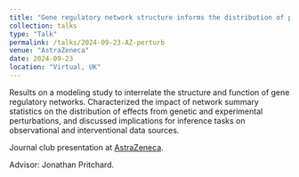 ```yaml
---
title: "Gene regulatory network structure informs the distribution of perturbation effects"
collection: talks
type: "Talk"
permalink: /talks/2024-09-23-AZ-perturb
venue: "AstraZeneca"
date: 2024-09-23
location: "Virtual, UK"
---
```


Results on a modeling study to interrelate the structure and function of gene regulatory networks. Characterized the impact of network summary statistics on the distribution of effects from genetic and experimental perturbations, and discussed implications for inference tasks on observational and interventional data sources. 

Journal club presentation at [AstraZeneca](https://www.astrazeneca.com/).
 
Advisor: Jonathan Pritchard. 

